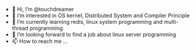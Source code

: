 - 👋 Hi, I’m @touchdreamer
- 👀 I’m interested in OS kernel, Distributed System and Compiler Principle
- 🌱 I’m currently learning redis, linux system programming and multi-thread programming
- 💞️ I’m looking forward to find a job about linux server programming
- 📫 How to reach me ...

<!---
touchdreamer/touchdreamer is a ✨ special ✨ repository because its `README.md` (this file) appears on your GitHub profile.
You can click the Preview link to take a look at your changes.
--->

